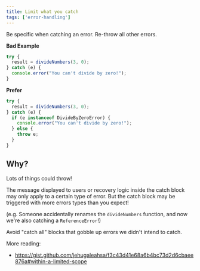 ```yaml
---
title: Limit what you catch
tags: ['error-handling']
---
```


Be specific when catching an error. Re-throw all other errors.

**Bad Example**

```js
try {
  result = divideNumbers(3, 0);
} catch (e) {
  console.error("You can't divide by zero!");
}
```

**Prefer**

```js
try {
  result = divideNumbers(3, 0);
} catch (e) {
  if (e instanceof DivideByZeroError) {
    console.error("You can't divide by zero!");
  } else {
    throw e;
  }
}
```

## Why?

Lots of things could throw!

The message displayed to users or recovery logic inside the catch block may only
apply to a certain type of error. But the catch block may be triggered with more
errors types than you expect!

(e.g. Someone accidentally renames the
`divideNumbers` function, and now we're also catching a `ReferenceError`!)

Avoid "catch all" blocks that gobble up errors we didn't intend to catch.

More reading:

- <https://gist.github.com/jehugaleahsa/f3c43d41e68a6b4bc73d2d6cbaee876a#within-a-limited-scope>
